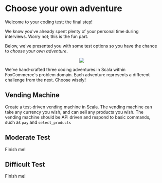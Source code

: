 # Choose your own adventure

Welcome to your coding test; the final step!

We know you've already spent plenty of your personal time during interviews. Worry not; this is the fun part.

Below, we've presented you with some test options so you have the chance to _choose your own adventure_.

<p align="center">
  <img src="http://spinoff.comicbookresources.com/wp-content/uploads/2013/06/Choose-Your-Own-Adventure-Supercomputer-300x509.jpg">
</p>


We've hand-crafted three coding adventures in Scala within FoxCommerce's problem domain. Each adventure
represents a different challenge from the next. Choose wisely!

## Vending Machine

Create a test-driven vending machine in Scala.
The vending machine can take any currency you wish, and can sell any products you wish.
The vending machine should be API driven and respond to basic commands, such as `pay` and `select_products`

## Moderate Test

Finish me!

## Difficult Test

Finish me!

